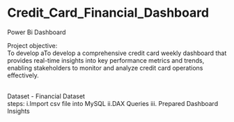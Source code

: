 # Credit_Card_Financial_Dashboard
Power Bi Dashboard
<br>

Project objective: 
<br>
To develop aTo develop a comprehensive credit card weekly dashboard that provides real-time insights into key performance metrics and trends, enabling stakeholders to monitor and analyze credit card operations effectively.

<br>
Dataset - Financial Dataset
<br>
steps: 
i.Import csv file into MySQL
ii.DAX Queries
iii. Prepared Dashboard
<br>
Insights



